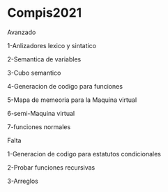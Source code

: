 # Compis2021


Avanzado

1-Anlizadores lexico y sintatico

2-Semantica de variables

3-Cubo semantico

4-Generacion de codigo para funciones

5-Mapa de memeoria para la Maquina virtual

6-semi-Maquina virtual

7-funciones normales




Falta

1-Generacion de codigo para estatutos condicionales

2-Probar funciones recursivas

3-Arreglos

